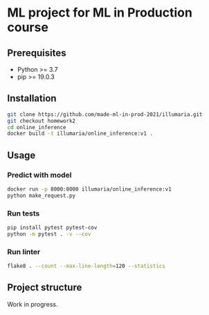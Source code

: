 # ML project for ML in Production course

## Prerequisites

* Python >= 3.7
* pip >= 19.0.3

## Installation

```bash
git clone https://github.com/made-ml-in-prod-2021/illumaria.git
git checkout homework2
cd online_inference
docker build -t illumaria/online_inference:v1 .
```

## Usage

### Predict with model

```bash
docker run -p 8000:8000 illumaria/online_inference:v1
python make_request.py
```

### Run tests

```bash
pip install pytest pytest-cov
python -m pytest . -v --cov
```

### Run linter

```bash
flake8 . --count --max-line-length=120 --statistics
```

## Project structure

Work in progress.
